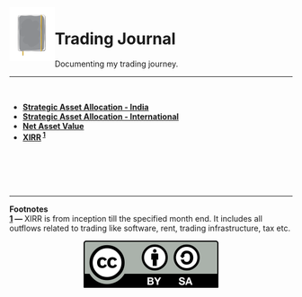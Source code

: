 <img align='left' alt='Journal Logo' src='./files/journal_logo.svg' width='16%'>

# Trading Journal
Documenting my trading journey.

---

<br/>

* **[Strategic Asset Allocation - India](./strategic_asset_allocation-india.md)**
* **[Strategic Asset Allocation - International](./strategic_asset_allocation-international.md)**
* **[Net Asset Value](https://github.com/ayandossdotnet/trading_journal/blob/main/nav_data.csv)**
* **[XIRR](https://github.com/ayandossdotnet/trading_journal/blob/main/xirr_inception_to_month_end.csv)<sup id="a1"> [1](#xirr)</sup>**

<br/>
<br/>
<br/>
<br/>

---
**Footnotes**  
<b id="xirr">[1](#a1) — </b> XIRR is from inception till the specified month end. It includes all outflows related to trading like software, rent, trading infrastructure, tax etc.

<p align="center"><img src="./files/cc-by-sa.svg"/)</p>
